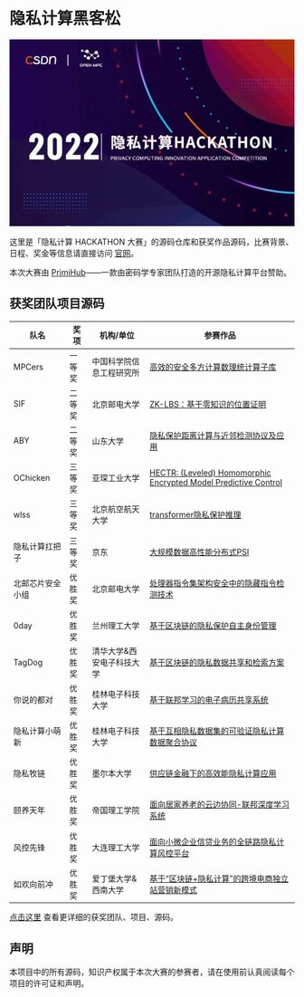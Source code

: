 # 隐私计算黑客松

![](img/header.jpeg)

这里是「隐私计算 HACKATHON 大赛」的源码仓库和获奖作品源码，比赛背景、日程、奖金等信息请直接访问 [官网](https://hackathon.openmpc.com/)。

本次大赛由 [PrimiHub](https://github.com/primihub/primihub)——一款由密码学专家团队打造的开源隐私计算平台赞助。

## 获奖团队项目源码

| 队名             | 奖项   | 机构/单位                 | 参赛作品                                                 |
| ---------------- | ------ | ------------------------- | -------------------------------------------------------- |
| MPCers           | 一等奖 | 中国科学院信息工程研究所  | [高效的安全多方计算数理统计算子库](winning-project/MeteorLib/README.md)                         |
| SIF              | 二等奖 | 北京邮电大学              | [ZK-LBS：基于零知识的位置证明](winning-project/ZKLBS/README.md)                             |
| ABY              | 二等奖 | 山东大学                  | [隐私保护距离计算与近邻检测协议及应用](winning-project/ABY/README.md)                     |
| OChicken         | 三等奖 | 亚琛工业大学              | [HECTR: (Leveled) Homomorphic Encrypted Model Predictive Control](https://github.com/OChicken/HECTR/blob/main/README.md) |
| wlss             | 三等奖 | 北京航空航天大学          | [transformer隐私保护推理](winning-project/PT/README.md)                               |
| 隐私计算扛把子   | 三等奖 | 京东                      | [大规模数据高性能分布式PSI](winning-project/ray_psi/README.md)                                |
| 北邮芯片安全小组 | 优胜奖 | 北京邮电大学              | [处理器指令集架构安全中的隐藏指令检测技术](winning-project/InstructionTest/README.md)                |
| 0day             | 优胜奖 | 兰州理工大学              | [基于区块链的隐私保护自主身份管理](winning-project/BPSIdm/README.md)                         |
| TagDog           | 优胜奖 | 清华大学&西安电子科技大学 | [基于区块链的隐私数据共享和检索方案](winning-project/tagdog/README.md)                       |
| 你说的都对       | 优胜奖 | 桂林电子科技大学          | [基于联邦学习的电子病历共享系统](winning-project/FIBEMRSS/README.md)                           |
| 隐私计算小萌新   | 优胜奖 | 桂林电子科技大学          | [基于互相隐私数据集的可验证隐私计算数据聚合协议](winning-project/Vpcdap/README.md)           |
| 隐私牧链         | 优胜奖 | 墨尔本大学                | [供应链金融下的高效能隐私计算应用](winning-project/SCFppml/README.md)                         |
| 颐养天年         | 优胜奖 | 帝国理工学院              | [面向居家养老的云边协同-联邦深度学习系统](winning-project/HbcP/README.md)                  |
| 风控先锋         | 优胜奖 | 大连理工大学              | [面向小微企业信贷业务的全链路隐私计算风控平台](winning-project/FullLinkBank/README.md)             |
| 如欢向前冲       | 优胜奖 | 爱丁堡大学&西南大学       | [基于“区块链+隐私计算”的跨境电商独立站营销新模式](winning-project/RHXQC/README.md)          |

[点击这里](winning-project/README.md) 查看更详细的获奖团队、项目、源码。

## 声明

本项目中的所有源码，知识产权属于本次大赛的参赛者，请在使用前认真阅读每个项目的许可证和声明。
